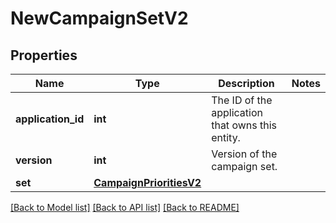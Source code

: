 # NewCampaignSetV2


## Properties
Name | Type | Description | Notes
------------ | ------------- | ------------- | -------------
**application_id** | **int** | The ID of the application that owns this entity. | 
**version** | **int** | Version of the campaign set. | 
**set** | [**CampaignPrioritiesV2**](CampaignPrioritiesV2.md) |  | 

[[Back to Model list]](../README.md#documentation-for-models) [[Back to API list]](../README.md#documentation-for-api-endpoints) [[Back to README]](../README.md)


